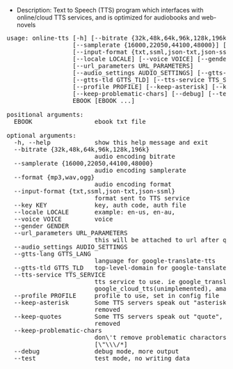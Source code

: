 * Description: Text to Speech (TTS) program which interfaces with online/cloud TTS services, and is optimized for audiobooks and web-novels

<pre>
usage: online-tts [-h] [--bitrate {32k,48k,64k,96k,128k,196k}]
                  [--samplerate {16000,22050,44100,48000}] [--format {mp3,wav,ogg}]
                  [--input-format {txt,ssml,json-txt,json-ssml}] [--key KEY]
                  [--locale LOCALE] [--voice VOICE] [--gender GENDER]
                  [--url_parameters URL_PARAMETERS]
                  [--audio_settings AUDIO_SETTINGS] [--gtts-lang GTTS_LANG]
                  [--gtts-tld GTTS_TLD] [--tts-service TTS_SERVICE]
                  [--profile PROFILE] [--keep-asterisk] [--keep-quotes]
                  [--keep-problematic-chars] [--debug] [--test]
                  EBOOK [EBOOK ...]

positional arguments:
  EBOOK                 ebook txt file

optional arguments:
  -h, --help            show this help message and exit
  --bitrate {32k,48k,64k,96k,128k,196k}
                        audio encoding bitrate
  --samplerate {16000,22050,44100,48000}
                        audio encoding samplerate
  --format {mp3,wav,ogg}
                        audio encoding format
  --input-format {txt,ssml,json-txt,json-ssml}
                        format sent to TTS service
  --key KEY             key, auth code, auth file
  --locale LOCALE       example: en-us, en-au,
  --voice VOICE         voice
  --gender GENDER
  --url_parameters URL_PARAMETERS
                        this will be attached to url after question mark
  --audio_settings AUDIO_SETTINGS
  --gtts-lang GTTS_LANG
                        language for google-translate-tts
  --gtts-tld GTTS_TLD   top-level-domain for google-tanslate-tts accents
  --tts-service TTS_SERVICE
                        tts service to use. ie google_translate_tts, voicerss,
                        google_cloud_tts(unimplemented), amazone_polly(unimplemented
  --profile PROFILE     profile to use, set in config file
  --keep-asterisk       Some TTS servers speak out "asterisk", by default they are
                        removed
  --keep-quotes         Some TTS servers speak out "quote", by default they are
                        removed
  --keep-problematic-chars
                        don\'t remove problematic charactors, that are often spoken
                        [\"\\\/*]
  --debug               debug mode, more output
  --test                test mode, no writing data
</pre>

